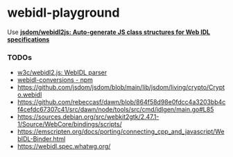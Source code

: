 webidl-playground
=================
Use [**jsdom/webidl2js: Auto-generate JS class structures for Web IDL specifications**](https://github.com/jsdom/webidl2js)

### TODOs
- [w3c/webidl2.js: WebIDL parser](https://github.com/w3c/webidl2.js/)
- [webidl-conversions - npm](https://www.npmjs.com/package/webidl-conversions)
- https://github.com/jsdom/jsdom/blob/main/lib/jsdom/living/crypto/Crypto.webidl
- https://github.com/rebeccasf/dawn/blob/864f58d98e0fdcc4a3203bb4cf4cefdc67307c41/src/dawn/node/tools/src/cmd/idlgen/main.go#L85
- https://sources.debian.org/src/webkit2gtk/2.47.1-1/Source/WebCore/bindings/scripts/
- https://emscripten.org/docs/porting/connecting_cpp_and_javascript/WebIDL-Binder.html
- https://webidl.spec.whatwg.org/
